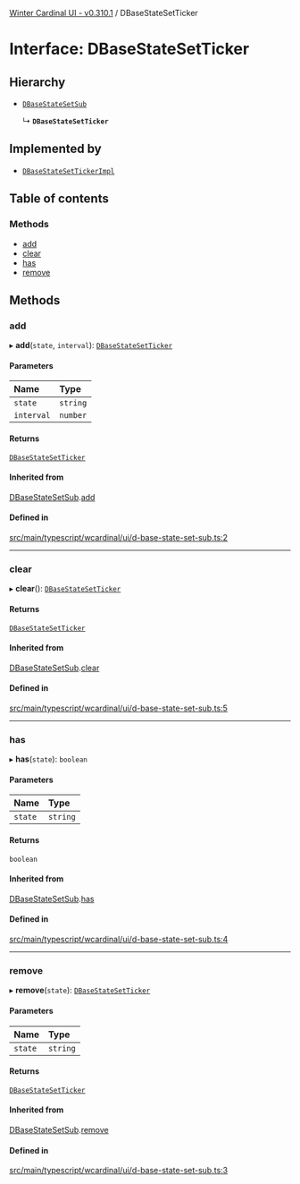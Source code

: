 [Winter Cardinal UI - v0.310.1](../index.md) / DBaseStateSetTicker

# Interface: DBaseStateSetTicker

## Hierarchy

- [`DBaseStateSetSub`](DBaseStateSetSub.md)

  ↳ **`DBaseStateSetTicker`**

## Implemented by

- [`DBaseStateSetTickerImpl`](../classes/DBaseStateSetTickerImpl.md)

## Table of contents

### Methods

- [add](DBaseStateSetTicker.md#add)
- [clear](DBaseStateSetTicker.md#clear)
- [has](DBaseStateSetTicker.md#has)
- [remove](DBaseStateSetTicker.md#remove)

## Methods

### add

▸ **add**(`state`, `interval`): [`DBaseStateSetTicker`](DBaseStateSetTicker.md)

#### Parameters

| Name | Type |
| :------ | :------ |
| `state` | `string` |
| `interval` | `number` |

#### Returns

[`DBaseStateSetTicker`](DBaseStateSetTicker.md)

#### Inherited from

[DBaseStateSetSub](DBaseStateSetSub.md).[add](DBaseStateSetSub.md#add)

#### Defined in

[src/main/typescript/wcardinal/ui/d-base-state-set-sub.ts:2](https://github.com/winter-cardinal/winter-cardinal-ui/blob/v0.310.1/src/main/typescript/wcardinal/ui/d-base-state-set-sub.ts#L2)

___

### clear

▸ **clear**(): [`DBaseStateSetTicker`](DBaseStateSetTicker.md)

#### Returns

[`DBaseStateSetTicker`](DBaseStateSetTicker.md)

#### Inherited from

[DBaseStateSetSub](DBaseStateSetSub.md).[clear](DBaseStateSetSub.md#clear)

#### Defined in

[src/main/typescript/wcardinal/ui/d-base-state-set-sub.ts:5](https://github.com/winter-cardinal/winter-cardinal-ui/blob/v0.310.1/src/main/typescript/wcardinal/ui/d-base-state-set-sub.ts#L5)

___

### has

▸ **has**(`state`): `boolean`

#### Parameters

| Name | Type |
| :------ | :------ |
| `state` | `string` |

#### Returns

`boolean`

#### Inherited from

[DBaseStateSetSub](DBaseStateSetSub.md).[has](DBaseStateSetSub.md#has)

#### Defined in

[src/main/typescript/wcardinal/ui/d-base-state-set-sub.ts:4](https://github.com/winter-cardinal/winter-cardinal-ui/blob/v0.310.1/src/main/typescript/wcardinal/ui/d-base-state-set-sub.ts#L4)

___

### remove

▸ **remove**(`state`): [`DBaseStateSetTicker`](DBaseStateSetTicker.md)

#### Parameters

| Name | Type |
| :------ | :------ |
| `state` | `string` |

#### Returns

[`DBaseStateSetTicker`](DBaseStateSetTicker.md)

#### Inherited from

[DBaseStateSetSub](DBaseStateSetSub.md).[remove](DBaseStateSetSub.md#remove)

#### Defined in

[src/main/typescript/wcardinal/ui/d-base-state-set-sub.ts:3](https://github.com/winter-cardinal/winter-cardinal-ui/blob/v0.310.1/src/main/typescript/wcardinal/ui/d-base-state-set-sub.ts#L3)
